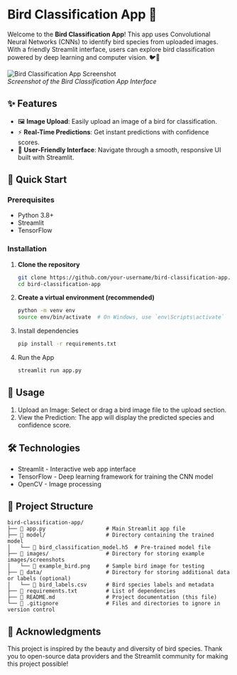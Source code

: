 # Bird Classification App 🦉

Welcome to the **Bird Classification App**! This app uses Convolutional Neural Networks (CNNs) to identify bird species from uploaded images. With a friendly Streamlit interface, users can explore bird classification powered by deep learning and computer vision. 🐦📸

![Bird Classification App Screenshot](path/to/your/screenshot.png)  
*Screenshot of the Bird Classification App Interface*

## ✨ Features

- 🖼️ **Image Upload**: Easily upload an image of a bird for classification.
- ⚡ **Real-Time Predictions**: Get instant predictions with confidence scores.
- 🎨 **User-Friendly Interface**: Navigate through a smooth, responsive UI built with Streamlit.

## 🚀 Quick Start

### Prerequisites

- Python 3.8+
- Streamlit
- TensorFlow

### Installation

1. **Clone the repository**  
   ```bash
   git clone https://github.com/your-username/bird-classification-app.git
   cd bird-classification-app
2. **Create a virtual environment (recommended)**
   ```bash
   python -m venv env
   source env/bin/activate  # On Windows, use `env\Scripts\activate`
3. Install dependencies
   ```bash
   pip install -r requirements.txt
4. Run the App
   ```bash
   streamlit run app.py

## 🐥 Usage

1. Upload an Image: Select or drag a bird image file to the upload section.
2. View the Prediction: The app will display the predicted species and confidence score.

## 🛠️ Technologies
- Streamlit - Interactive web app interface
- TensorFlow - Deep learning framework for training the CNN model
- OpenCV - Image processing

## 📂 Project Structure
```plaintext
bird-classification-app/
├── 📄 app.py                   # Main Streamlit app file
├── 📁 model/                   # Directory containing the trained model
│   └── 📄 bird_classification_model.h5  # Pre-trained model file
├── 📁 images/                  # Directory for storing example images/screenshots
│   └── 📄 example_bird.png     # Sample bird image for testing
├── 📁 data/                    # Directory for storing additional data or labels (optional)
│   └── 📄 bird_labels.csv      # Bird species labels and metadata
├── 📄 requirements.txt         # List of dependencies
├── 📄 README.md                # Project documentation (this file)
└── 📄 .gitignore               # Files and directories to ignore in version control
```

## 🙏 Acknowledgments
This project is inspired by the beauty and diversity of bird species. Thank you to open-source data providers and the Streamlit community for making this project possible!
